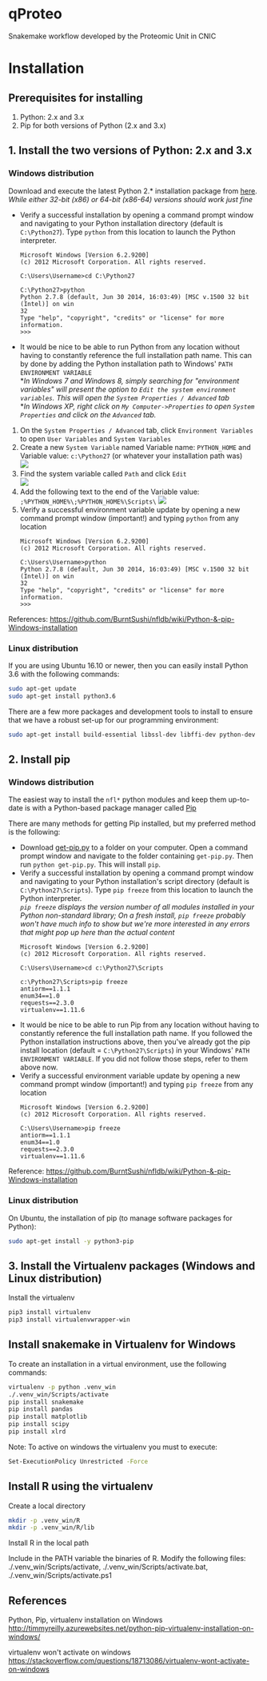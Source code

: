 # qProteo
Snakemake workflow developed by the Proteomic Unit in CNIC


# Installation

## Prerequisites for installing

1. Python: 2.x and 3.x
2. Pip for both versions of Python (2.x and 3.x)

## 1. Install the two versions of Python: 2.x and 3.x

### Windows distribution
Download and execute the latest Python 2.* installation package from [here](https://www.python.org/downloads/windows/).  
_While either 32-bit (x86) or 64-bit (x86-64) versions should work just fine_
* Verify a successful installation by opening a command prompt window and navigating to your Python installation directory (default is `C:\Python27`).  Type `python` from this location to launch the Python interpreter.
    ```
    Microsoft Windows [Version 6.2.9200]
    (c) 2012 Microsoft Corporation. All rights reserved.
    
    C:\Users\Username>cd C:\Python27
    
    C:\Python27>python
    Python 2.7.8 (default, Jun 30 2014, 16:03:49) [MSC v.1500 32 bit (Intel)] on win
    32
    Type "help", "copyright", "credits" or "license" for more information.
    >>>
    ```
* It would be nice to be able to run Python from any location without having to constantly reference the full installation path name.  This can by done by adding the Python installation path to Windows' `PATH` `ENVIRONMENT VARIABLE`  
*_In Windows 7 and Windows 8, simply searching for "environment variables" will present the option to `Edit the system environment variables`. This will open the `System Properties / Advanced` tab_  
*_In Windows XP, right click on `My Computer->Properties` to open `System Properties` and click on the `Advanced` tab._  
 1. On the `System Properties / Advanced` tab, click `Environment Variables` to open `User Variables` and `System Variables`
 2. Create a new `System Variable` named Variable name: `PYTHON_HOME` and  Variable value: `c:\Python27` (or whatever your installation path was)  
![](https://camo.githubusercontent.com/767e3e7294af750e7db47ffb119cdc1154e2c79f/68747470733a2f2f662e636c6f75642e6769746875622e636f6d2f6173736574732f323939363230352f313035383236332f38643062376334632d313138352d313165332d383532622d3863653063303263623464322e706e67)
 3. Find the system variable called `Path` and click `Edit`  
![](https://camo.githubusercontent.com/da06b60252e8293d278d2027544d23602daa853b/68747470733a2f2f662e636c6f75642e6769746875622e636f6d2f6173736574732f323939363230352f313035383239342f30643734343936382d313138362d313165332d383766302d6531326166323330353030612e706e67)
 4. Add the following text to the end of the Variable value:  `;%PYTHON_HOME%\;%PYTHON_HOME%\Scripts\`
![](https://camo.githubusercontent.com/fb28d689631f2f4012741f6cf599dd52ed720b92/68747470733a2f2f662e636c6f75642e6769746875622e636f6d2f6173736574732f323939363230352f313035383237362f63333566353334612d313138352d313165332d386631622d6439343033633836643939662e706e67)
 5. Verify a successful environment variable update by opening a new command prompt window (important!) and typing `python` from any location
    ```
    Microsoft Windows [Version 6.2.9200]
    (c) 2012 Microsoft Corporation. All rights reserved.
    
    C:\Users\Username>python
    Python 2.7.8 (default, Jun 30 2014, 16:03:49) [MSC v.1500 32 bit (Intel)] on win
    32
    Type "help", "copyright", "credits" or "license" for more information.
    >>>
    ```

References:
https://github.com/BurntSushi/nfldb/wiki/Python-&-pip-Windows-installation

### Linux distribution

If you are using Ubuntu 16.10 or newer, then you can easily install Python 3.6 with the following commands:
```bash
sudo apt-get update
sudo apt-get install python3.6
```

There are a few more packages and development tools to install to ensure that we have a robust set-up for our programming environment:
```bash
sudo apt-get install build-essential libssl-dev libffi-dev python-dev
```

## 2. Install pip

### Windows distribution
The easiest way to install the `nfl*` python modules and keep them up-to-date is with a Python-based package manager called [Pip](http://en.wikipedia.org/wiki/Pip_(package_manager))

There are many methods for getting Pip installed, but my preferred method is the following:
* Download [get-pip.py](https://bootstrap.pypa.io/get-pip.py) to a folder on your computer. Open a command prompt window and navigate to the folder containing `get-pip.py`. Then run `python get-pip.py`. This will install `pip`.
* Verify a successful installation by opening a command prompt window and navigating to your Python installation's script directory (default is `C:\Python27\Scripts`).  Type `pip freeze` from this location to launch the Python interpreter.  
_`pip freeze` displays the version number of all modules installed in your Python non-standard library;  On a fresh install, `pip freeze` probably won't have much info to show but we're more interested in any errors that might pop up here than the actual content_
    ```
    Microsoft Windows [Version 6.2.9200]
    (c) 2012 Microsoft Corporation. All rights reserved.
    
    C:\Users\Username>cd c:\Python27\Scripts
    
    c:\Python27\Scripts>pip freeze
    antiorm==1.1.1
    enum34==1.0
    requests==2.3.0
    virtualenv==1.11.6
    ```
* It would be nice to be able to run Pip from any location without having to constantly reference the full installation path name.  If you followed the Python installation instructions above, then you've already got the pip install location (default = `C:\Python27\Scripts`) in your Windows' `PATH` `ENVIRONMENT VARIABLE`.  If you did not follow those steps, refer to them above now.
* Verify a successful environment variable update by opening a new command prompt window (important!) and typing `pip freeze` from any location
    ```
    Microsoft Windows [Version 6.2.9200]
    (c) 2012 Microsoft Corporation. All rights reserved.
    
    C:\Users\Username>pip freeze
    antiorm==1.1.1
    enum34==1.0
    requests==2.3.0
    virtualenv==1.11.6
    ```

Reference:
https://github.com/BurntSushi/nfldb/wiki/Python-&-pip-Windows-installation

### Linux distribution

On Ubuntu, the installation of pip (to manage software packages for Python):
```bash
sudo apt-get install -y python3-pip
```

## 3. Install the Virtualenv packages (Windows and Linux distribution)

Install the virtualenv

```bash
pip3 install virtualenv
pip3 install virtualenvwrapper-win
```

## Install snakemake in Virtualenv for Windows

To create an installation in a virtual environment, use the following commands:

```bash
virtualenv -p python .venv_win
./.venv_win/Scripts/activate
pip install snakemake
pip install pandas
pip install matplotlib
pip install scipy
pip install xlrd
```

Note: To active on windows the virtualenv you must to execute:

```bash
Set-ExecutionPolicy Unrestricted -Force
```
## Install R using the virtualenv

Create a local directory
```bash
mkdir -p .venv_win/R
mkdir -p .venv_win/R/lib
```
Install R in the local path

Include in the PATH variable the binaries of R. Modify the following files:
./.venv_win/Scripts/activate, ./.venv_win/Scripts/activate.bat, ./.venv_win/Scripts/activate.ps1

## References

Python, Pip, virtualenv installation on Windows
http://timmyreilly.azurewebsites.net/python-pip-virtualenv-installation-on-windows/

virtualenv won't activate on windows
https://stackoverflow.com/questions/18713086/virtualenv-wont-activate-on-windows

